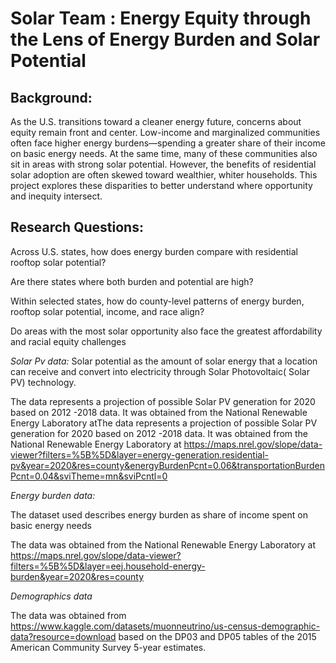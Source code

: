 # Solar Team : Energy Equity through the Lens of Energy Burden and Solar Potential #

## Background:


As the U.S. transitions toward a cleaner energy future, concerns about equity remain front and center. 
Low-income and marginalized communities often face higher energy burdens—spending a greater share of their income on basic energy needs. 
At the same time, many of these communities also sit in areas with strong solar potential. However, the benefits of residential solar adoption are often skewed toward wealthier, whiter households.
This project explores these disparities to better understand where opportunity and inequity intersect.



## Research Questions:


Across U.S. states, how does energy burden compare with residential rooftop solar potential?

Are there states where both burden and potential are high?

Within selected states, how do county-level patterns of energy burden, rooftop solar potential, income, and race align? 

Do areas with the most solar opportunity also face the greatest affordability and racial equity challenges

*Solar Pv data:*
Solar potential as the amount of solar energy that a location can receive and convert into electricity through Solar Photovoltaic( Solar PV) technology.

The data represents a projection of possible Solar PV generation for 2020 based on 2012 -2018 data.
It was obtained from the National Renewable Energy Laboratory atThe data represents a projection of possible Solar PV generation for 2020 based on 2012 -2018 data.
It was obtained from the National Renewable Energy Laboratory at https://maps.nrel.gov/slope/data-viewer?filters=%5B%5D&layer=energy-generation.residential-pv&year=2020&res=county&energyBurdenPcnt=0.06&transportationBurdenPcnt=0.04&sviTheme=mn&sviPcntl=0


*Energy burden data:*

The dataset used describes energy burden as share of income spent on basic energy needs


The data was obtained from the National Renewable Energy Laboratory at https://maps.nrel.gov/slope/data-viewer?filters=%5B%5D&layer=eej.household-energy-burden&year=2020&res=county

*Demographics data*

The data was obtained from https://www.kaggle.com/datasets/muonneutrino/us-census-demographic-data?resource=download based on the DP03 and DP05 tables of the 2015 American Community Survey 5-year estimates.

